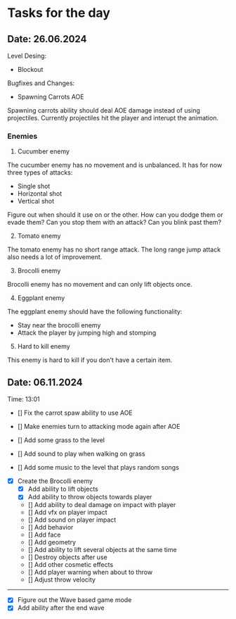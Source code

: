 # Tasks for the day

## Date: 26.06.2024


Level Desing:
- Blockout 



Bugfixes and Changes:

-  Spawning Carrots AOE

Spawning carrots ability should deal AOE damage instead of using projectiles. 
Currently projectiles hit the player and interupt the animation.




### Enemies

1. Cucumber enemy

The cucumber enemy has no movement and is unbalanced.
It has for now three types of attacks:
- Single shot
- Horizontal shot
- Vertical shot

Figure out when should it use on or the other.
How can you dodge them or evade them? Can you stop them with an attack? 
Can you blink past them?


2. Tomato enemy

The tomato enemy has no short range attack.
The long range jump attack also needs a lot of improvement.


3. Brocolli enemy

Brocolli enemy has no movement and can only lift objects once.


4. Eggplant enemy

The eggplant enemy should have the following functionality:

- Stay near the brocolli enemy
- Attack the player by jumping high and stomping



5. Hard to kill enemy

This enemy is hard to kill if you don't have a certain item.































## Date: 06.11.2024

Time: 13:01 

- [] Fix the carrot spaw ability to use AOE
- [] Make enemies turn to attacking mode again after AOE

- [] Add some grass to the level
- [] Add sound to play when walking on grass

- [] Add some music to the level that plays random songs

- [x] Create the Brocolli enemy
    - [x] Add ability to lift objects
    - [x] Add ability to throw objects towards player
    - [] Add ability to deal damage on impact with player
    - [] Add vfx on player impact
    - [] Add sound on player impact
    - [] Add behavior
    - [] Add face
    - [] Add geometry 
    - [] Add ability to lift several objects at the same time
    - [] Destroy objects after use
    - [] Add other cosmetic effects
    - [] Add player warning when about to throw
    - [] Adjust throw velocity

----------------------------------------------------------------
- [x]   Figure out the Wave based game mode
- [x]   Add ability after the end wave
